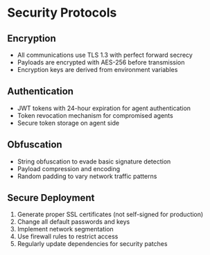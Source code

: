 # Security Protocols

## Encryption
- All communications use TLS 1.3 with perfect forward secrecy
- Payloads are encrypted with AES-256 before transmission
- Encryption keys are derived from environment variables

## Authentication
- JWT tokens with 24-hour expiration for agent authentication
- Token revocation mechanism for compromised agents
- Secure token storage on agent side

## Obfuscation
- String obfuscation to evade basic signature detection
- Payload compression and encoding
- Random padding to vary network traffic patterns

## Secure Deployment
1. Generate proper SSL certificates (not self-signed for production)
2. Change all default passwords and keys
3. Implement network segmentation
4. Use firewall rules to restrict access
5. Regularly update dependencies for security patches
